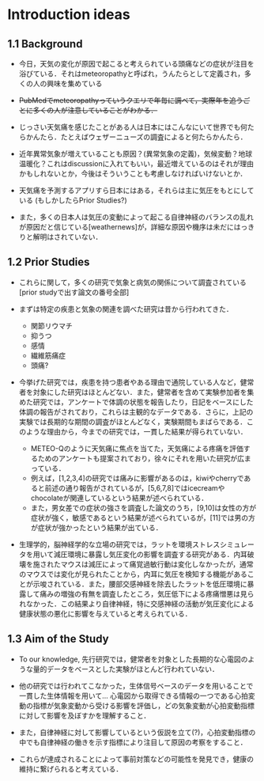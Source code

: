 # Introduction ideas

## 1.1 Background

- 今日，天気の変化が原因で起こると考えられている頭痛などの症状が注目を浴びている．それはmeteoropathyと呼ばれ，うんたらとして定義され，多くの人の興味を集めている

- ~~PubMedでmeteoropathyっていうクエリで年毎に調べて，実際年を追うごとに多くの人が注意していることがわかる．~~

- じっさい天気痛を感じたことがある人は日本にはこんなにいて世界でも何たらかんたら．たとえばウェザーニューズの調査によると何たらかんたら．

- 近年異常気象が増えていることも原因？(異常気象の定義)，気候変動？地球温暖化？これはdiscussionに入れてもいい，最近増えているのはそれが理由かもしれないとか，今後はそういうことも考慮しなければいけないとか．

- 天気痛を予測するアプリすら日本にはある，それらは主に気圧をもとにしている (もしかしたらPrior Studies?)

- また，多くの日本人は気圧の変動によって起こる自律神経のバランスの乱れが原因だと信じている[weathernews]が，詳細な原因や機序は未だにはっきりと解明はされていない．

## 1.2 Prior Studies

- これらに関して，多くの研究で気象と病気の関係について調査されている[prior studyで出す論文の番号全部]

- まずは特定の疾患と気象の関連を調べた研究は昔から行われてきた．
    - 関節リウマチ
    - 抑うつ
    - 感情
    - 繊維筋痛症
    - 頭痛?

- 今挙げた研究では，疾患を持つ患者やある理由で通院している人など，健常者を対象にした研究はほとんどない．また，健常者を含めて実験参加者を集めた研究では，アンケートで体調の状態を報告したり，日記をベースにした体調の報告がされており，これらは主観的なデータである．さらに，上記の実験では長期的な期間の調査がほとんどなく，実験期間もまばらである．このような理由から，今までの研究では，一貫した結果が得られていない．
    - METEO-Qのように天気痛に焦点を当てた，天気痛による疼痛を評価するためのアンケートも提案されており，徐々にそれを用いた研究が広まっている．
    - 例えば，[1,2,3,4]の研究では痛みに影響があるのは，kiwiやcherryであると前述の通り報告がされているが，[5,6,7,8]ではicecreamやchocolateが関連しているという結果が述べられている．
    - また，男女差での症状の強さを調査した論文のうち，[9,10]は女性の方が症状が強く，敏感であるという結果が述べられているが，[11]では男の方が症状が強かったという結果が出ている．

- 生理学的，脳神経学的な立場の研究では，ラットを環境ストレスシミュレータを用いて減圧環境に暴露し気圧変化の影響を調査する研究がある．内耳破壊を施されたマウスは減圧によって痛覚過敏行動は変化しなかったが，通常のマウスでは変化が見られたことから，内耳に気圧を検知する機能があることが示唆されている．また，腰部交感神経を除去したラットを低圧環境に暴露して痛みの増強の有無を調査したところ，気圧低下による疼痛憎悪は見られなかった．この結果より自律神経，特に交感神経の活動が気圧変化による健康状態の悪化に影響を与えていると考えられている．

## 1.3 Aim of the Study

- To our knowledge, 先行研究では，健常者を対象とした長期的な心電図のような量的データをベースとした実験がほとんど行われていない．
- 他の研究では行われてこなかった，生体信号ベースのデータを用いることで一貫した生体情報を用いて... 心電図から取得できる情報の一つである心拍変動の指標が気象変動から受ける影響を評価し，どの気象変動が心拍変動指標に対して影響を及ぼすかを理解すること．

- また，自律神経に対して影響しているという仮説を立て(?)，心拍変動指標の中でも自律神経の働きを示す指標により注目して原因の考察をすること．

- これらが達成されることによって事前対策などの可能性を発見でき，健康の維持に繋げられると考えている．
